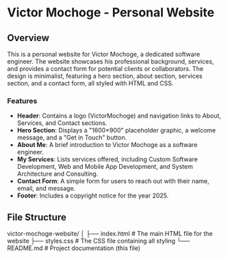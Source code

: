 # Victor Mochoge - Personal Website

## Overview
This is a personal website for Victor Mochoge, a dedicated software engineer. The website showcases his professional background, services, and provides a contact form for potential clients or collaborators. The design is minimalist, featuring a hero section, about section, services section, and a contact form, all styled with HTML and CSS.

### Features
- **Header**: Contains a logo (VictorMochoge) and navigation links to About, Services, and Contact sections.
- **Hero Section**: Displays a "1600×900" placeholder graphic, a welcome message, and a "Get in Touch" button.
- **About Me**: A brief introduction to Victor Mochoge as a software engineer.
- **My Services**: Lists services offered, including Custom Software Development, Web and Mobile App Development, and System Architecture and Consulting.
- **Contact Form**: A simple form for users to reach out with their name, email, and message.
- **Footer**: Includes a copyright notice for the year 2025.

## File Structure

victor-mochoge-website/
│
├── index.html        # The main HTML file for the website
├── styles.css        # The CSS file containing all styling
└── README.md         # Project documentation (this file)

